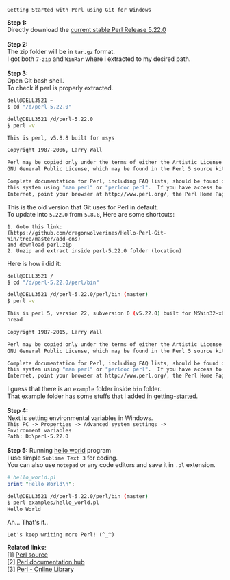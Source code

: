 ```
Getting Started with Perl using Git for Windows
```
<b>Step 1:</b><br>
Directly download the <a href="http://www.cpan.org/src/5.0/perl-5.22.0.tar.gz">current stable Perl Release 5.22.0</a><br>
<br>
<b>Step 2:</b><br>
The zip folder will be in <code>tar.gz</code> format. <br>
I got both <code>7-zip</code> and <code>WinRar</code> where i extracted to my desired path.<br>
<br>
<b>Step 3:</b><br>
Open Git bash shell. <br>
To check if perl is properly extracted. <br>
```sh
dell@DELL3521 ~
$ cd "/d/perl-5.22.0"

dell@DELL3521 /d/perl-5.22.0
$ perl -v

This is perl, v5.8.8 built for msys

Copyright 1987-2006, Larry Wall

Perl may be copied only under the terms of either the Artistic License or the
GNU General Public License, which may be found in the Perl 5 source kit.

Complete documentation for Perl, including FAQ lists, should be found on
this system using "man perl" or "perldoc perl".  If you have access to the
Internet, point your browser at http://www.perl.org/, the Perl Home Page.
```
This is the old version that Git uses for Perl in default. <br>
To update into <code>5.22.0</code> from <code>5.8.8</code>, Here are some shortcuts:
```
1. Goto this link:
(https://github.com/dragonwolverines/Hello-Perl-Git-Win/tree/master/add-ons)
and download perl.zip
2. Unzip and extract inside perl-5.22.0 folder (location)
```
Here is how i did it:
```sh
dell@DELL3521 /
$ cd "/d/perl-5.22.0/perl/bin"

dell@DELL3521 /d/perl-5.22.0/perl/bin (master)
$ perl -v

This is perl 5, version 22, subversion 0 (v5.22.0) built for MSWin32-x64-multi-t
hread

Copyright 1987-2015, Larry Wall

Perl may be copied only under the terms of either the Artistic License or the
GNU General Public License, which may be found in the Perl 5 source kit.

Complete documentation for Perl, including FAQ lists, should be found on
this system using "man perl" or "perldoc perl".  If you have access to the
Internet, point your browser at http://www.perl.org/, the Perl Home Page.
```
I guess that there is an <code>example</code> folder inside <code>bin</code> folder.<br>
That example folder has some stuffs that i added in <a href="https://github.com/dragonwolverines/Hello-Perl-Git-Win/tree/master/getting-started">getting-started</a>.<br><br>
<b>Step 4:</b><br>
Next is setting environmental variables in Windows. <br>
<code>This PC -> Properties -> Advanced system settings -> Environment variables</code><br>
<code>Path: D:\perl-5.22.0</code><br>
<br>
<b>Step 5:</b>
Running <a href="https://github.com/dragonwolverines/Getting-Started-Perl-Git/blob/master/getting-started/hello_world.pl">hello world</a> program <br>
I use simple <code>Sublime Text 3</code> for coding. <br>
You can also use <code>notepad</code> or any code editors and save it in <code>.pl</code> extension.
```pl
# hello_world.pl
print "Hello World\n";
```
```sh
dell@DELL3521 /d/perl-5.22.0/perl/bin (master)
$ perl examples/hello_world.pl
Hello World
```
Ah... That's it.. <br>
```
Let's keep writing more Perl! (^_^)
```
<b>Related links:</b>
<br>
[1] <a href="http://www.cpan.org/src/README.html">Perl source</a><br>
[2] <a href="http://perldoc.perl.org/">Perl documentation hub</a> <br>
[3] <a href="https://www.perl.org/books/library.html">Perl - Online Library</a>
